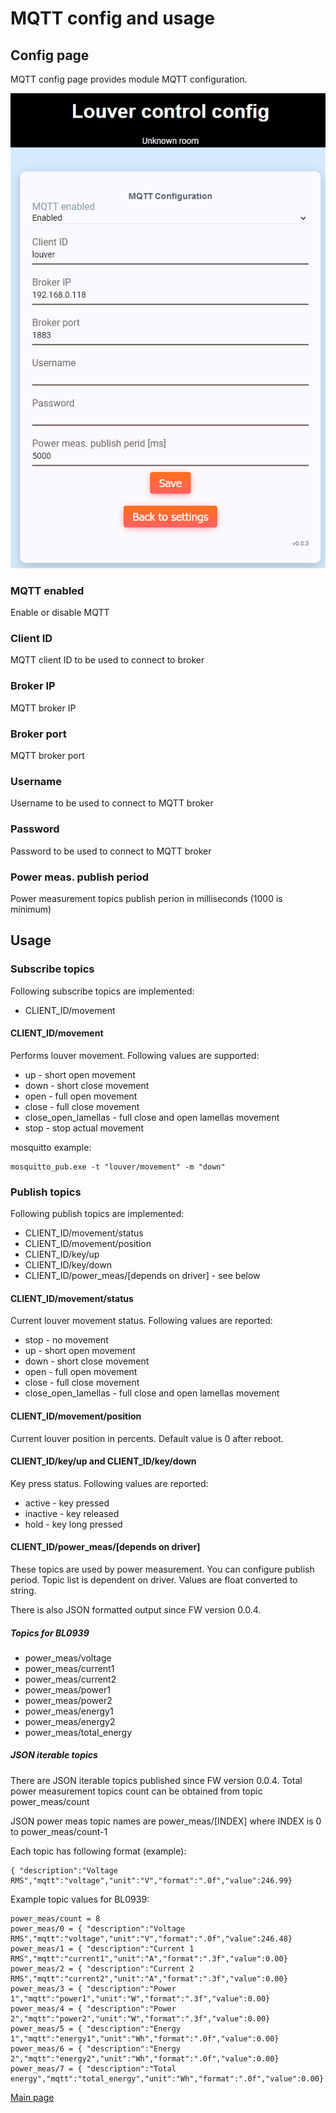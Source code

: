# MQTT config and usage

## Config page
MQTT config page provides module MQTT configuration.

![MQTT config](mqtt_config.png)

### MQTT enabled
Enable or disable MQTT

### Client ID
MQTT client ID to be used to connect to broker

### Broker IP
MQTT broker IP

### Broker port
MQTT broker port

### Username
Username to be used to connect to MQTT broker

### Password
Password to be used to connect to MQTT broker

### Power meas. publish period
Power measurement topics publish perion in milliseconds (1000 is minimum)

## Usage
### Subscribe topics
Following subscribe topics are implemented:
 - CLIENT_ID/movement
 
#### CLIENT_ID/movement
Performs louver movement. Following values are supported:
 - up - short open movement
 - down - short close movement
 - open - full open movement
 - close - full close movement
 - close_open_lamellas - full close and open lamellas movement
 - stop - stop actual movement
 
mosquitto example:
```
mosquitto_pub.exe -t "louver/movement" -m "down"
```

### Publish topics
Following publish topics are implemented:
 - CLIENT_ID/movement/status
 - CLIENT_ID/movement/position
 - CLIENT_ID/key/up
 - CLIENT_ID/key/down
 - CLIENT_ID/power_meas/[depends on driver] - see below
 
#### CLIENT_ID/movement/status
Current louver movement status. Following values are reported:
 - stop - no movement
 - up - short open movement
 - down - short close movement
 - open - full open movement
 - close - full close movement
 - close_open_lamellas - full close and open lamellas movement

#### CLIENT_ID/movement/position
Current louver position in percents. Default value is 0 after reboot.
 
#### CLIENT_ID/key/up and CLIENT_ID/key/down
Key press status. Following values are reported:
 - active - key pressed
 - inactive - key released
 - hold - key long pressed
 
#### CLIENT_ID/power_meas/[depends on driver]
These topics are used by power measurement. You can configure publish period.
Topic list is dependent on driver. Values are float converted to string.

There is also JSON formatted output since FW version 0.0.4.

##### Topics for BL0939
 - power_meas/voltage
 - power_meas/current1
 - power_meas/current2
 - power_meas/power1
 - power_meas/power2
 - power_meas/energy1
 - power_meas/energy2
 - power_meas/total_energy

##### JSON iterable topics
There are JSON iterable topics published since FW version 0.0.4. Total power measurement
topics count can be obtained from topic power_meas/count

JSON power meas topic names are power_meas/[INDEX] where INDEX is 0 to power_meas/count-1

Each topic has following format (example):
```
{ "description":"Voltage RMS","mqtt":"voltage","unit":"V","format":".0f","value":246.99}
```

Example topic values for BL0939:
```
power_meas/count = 8
power_meas/0 = { "description":"Voltage RMS","mqtt":"voltage","unit":"V","format":".0f","value":246.48}
power_meas/1 = { "description":"Current 1 RMS","mqtt":"current1","unit":"A","format":".3f","value":0.00}
power_meas/2 = { "description":"Current 2 RMS","mqtt":"current2","unit":"A","format":".3f","value":0.00}
power_meas/3 = { "description":"Power 1","mqtt":"power1","unit":"W","format":".3f","value":0.00}
power_meas/4 = { "description":"Power 2","mqtt":"power2","unit":"W","format":".3f","value":0.00}
power_meas/5 = { "description":"Energy 1","mqtt":"energy1","unit":"Wh","format":".0f","value":0.00}
power_meas/6 = { "description":"Energy 2","mqtt":"energy2","unit":"Wh","format":".0f","value":0.00}
power_meas/7 = { "description":"Total energy","mqtt":"total_energy","unit":"Wh","format":".0f","value":0.00}
```

[Main page](../README.md)

